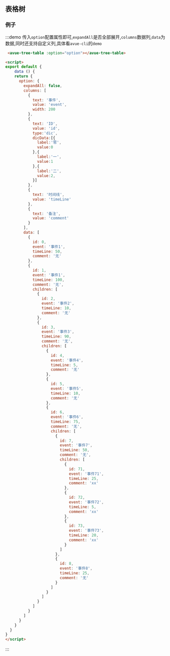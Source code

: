 <script>
export default {
    data () {
    return {
      option: {
        expandAll: false,
        columns: [
          {
            text: '事件',
            value: 'event',
            width: 200
          },
          {
            text: 'ID',
            value: 'id',
            type:'dic',
            dicData:[{
              label:'零',
              value:0
            },{
              label:'一',
              value:1
            },{
              label:'二',
              value:2,
            }]
          },
          {
            text: '时间线',
            value: 'timeLine'
          },
          {
            text: '备注',
            value: 'comment'
          }
        ],
        data: [
          {
            id: 0,
            event: '事件1',
            timeLine: 50,
            comment: '无'
          },
          {
            id: 1,
            event: '事件1',
            timeLine: 100,
            comment: '无',
            children: [
              {
                id: 2,
                event: '事件2',
                timeLine: 10,
                comment: '无'
              },
              {
                id: 3,
                event: '事件3',
                timeLine: 90,
                comment: '无',
                children: [
                  {
                    id: 4,
                    event: '事件4',
                    timeLine: 5,
                    comment: '无'
                  },
                  {
                    id: 5,
                    event: '事件5',
                    timeLine: 10,
                    comment: '无'
                  },
                  {
                    id: 6,
                    event: '事件6',
                    timeLine: 75,
                    comment: '无',
                    children: [
                      {
                        id: 7,
                        event: '事件7',
                        timeLine: 50,
                        comment: '无',
                        children: [
                          {
                            id: 71,
                            event: '事件71',
                            timeLine: 25,
                            comment: 'xx'
                          },
                          {
                            id: 72,
                            event: '事件72',
                            timeLine: 5,
                            comment: 'xx'
                          },
                          {
                            id: 73,
                            event: '事件73',
                            timeLine: 20,
                            comment: 'xx'
                          }
                        ]
                      },
                      {
                        id: 8,
                        event: '事件8',
                        timeLine: 25,
                        comment: '无'
                      }
                    ]
                  }
                ]
              }
            ]
          }
        ]
      }
    }
  }
}
</script>
<style>

</style>

## 表格树


### 例子


:::demo 传入`option`配置属性即可,`expandAll`是否全部展开,`columns`数据列,`data`为数据,同时还支持自定义列,具体看`avue-cli`的`demo`
```html
 <avue-tree-table :option="option"></avue-tree-table>

<script>
export default {
    data () {
    return {
      option: {
        expandAll: false,
        columns: [
          {
            text: '事件',
            value: 'event',
            width: 200
          },
          {
            text: 'ID',
            value: 'id',
            type:'dic',
            dicData:[{
              label:'零',
              value:0
            },{
              label:'一',
              value:1
            },{
              label:'二',
              value:2,
            }]
          },
          {
            text: '时间线',
            value: 'timeLine'
          },
          {
            text: '备注',
            value: 'comment'
          }
        ],
        data: [
          {
            id: 0,
            event: '事件1',
            timeLine: 50,
            comment: '无'
          },
          {
            id: 1,
            event: '事件1',
            timeLine: 100,
            comment: '无',
            children: [
              {
                id: 2,
                event: '事件2',
                timeLine: 10,
                comment: '无'
              },
              {
                id: 3,
                event: '事件3',
                timeLine: 90,
                comment: '无',
                children: [
                  {
                    id: 4,
                    event: '事件4',
                    timeLine: 5,
                    comment: '无'
                  },
                  {
                    id: 5,
                    event: '事件5',
                    timeLine: 10,
                    comment: '无'
                  },
                  {
                    id: 6,
                    event: '事件6',
                    timeLine: 75,
                    comment: '无',
                    children: [
                      {
                        id: 7,
                        event: '事件7',
                        timeLine: 50,
                        comment: '无',
                        children: [
                          {
                            id: 71,
                            event: '事件71',
                            timeLine: 25,
                            comment: 'xx'
                          },
                          {
                            id: 72,
                            event: '事件72',
                            timeLine: 5,
                            comment: 'xx'
                          },
                          {
                            id: 73,
                            event: '事件73',
                            timeLine: 20,
                            comment: 'xx'
                          }
                        ]
                      },
                      {
                        id: 8,
                        event: '事件8',
                        timeLine: 25,
                        comment: '无'
                      }
                    ]
                  }
                ]
              }
            ]
          }
        ]
      }
    }
  }
}
</script>
```
:::